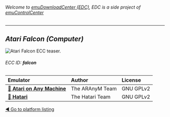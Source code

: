 ###### Welcome to [emuDownloadCenter (EDC)](https://github.com/PhoenixInteractiveNL/emuDownloadCenter/wiki/), EDC is a side project of [emuControlCenter](https://github.com/PhoenixInteractiveNL/emuControlCenter/wiki/)
***
## _Atari Falcon (Computer)_
![](https://raw.githubusercontent.com/wiki/PhoenixInteractiveNL/emuDownloadCenter/images_platform/ecc_falcon_teaser.png "Atari Falcon ECC teaser.")
###### ECC ID: **falcon**

| Emulator   | Author      | License     |
|:-----------|:------------|:------------|
| [:file_folder: **Atari on Any Machine**](https://github.com/PhoenixInteractiveNL/emuDownloadCenter/wiki/Emulator-aranym#menu) | The ARAnyM  Team | GNU GPLv2 |
| [:file_folder: **Hatari**](https://github.com/PhoenixInteractiveNL/emuDownloadCenter/wiki/Emulator-hatari#menu) | The Hatari Team | GNU GPLv2 |

[:arrow_backward: Go to platform listing](https://github.com/PhoenixInteractiveNL/emuDownloadCenter/wiki/EDC-Platform-List)
